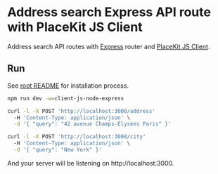 # Address search Express API route with PlaceKit JS Client

Address search API routes with [Express](https://expressjs.com) router and [PlaceKit JS Client](https://github.com/placekit/client-js).

## Run

See [root README](../../README.md) for installation process.

```sh
npm run dev -w=client-js-node-express

curl -l -X POST 'http://localhost:3000/address'
  -H 'Content-Type: application/json' \
  -d '{ "query": "42 avenue Champs-Élysées Paris" }'

curl -l -X POST 'http://localhost:3000/city'
  -H 'Content-Type: application/json' \
  -d '{ "query": "New York" }'
```

And your server will be listening on http://localhost:3000.
